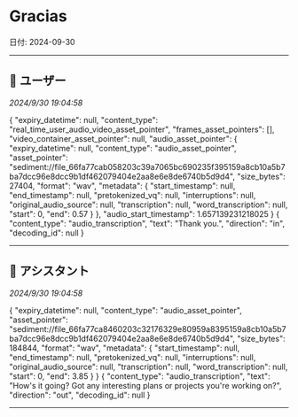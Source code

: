 # Gracias

日付: 2024-09-30

---

## 👤 ユーザー
*2024/9/30 19:04:58*

{
  "expiry\_datetime": null,
  "content\_type": "real\_time\_user\_audio\_video\_asset\_pointer",
  "frames\_asset\_pointers": \[\],
  "video\_container\_asset\_pointer": null,
  "audio\_asset\_pointer": {
    "expiry\_datetime": null,
    "content\_type": "audio\_asset\_pointer",
    "asset\_pointer": "sediment://file\_66fa77cab058203c39a7065bc690235f395159a8cb10a5b7ba7dcc96e8dcc9b1df462079404e2aa8e6e8de6740b5d9d4",
    "size\_bytes": 27404,
    "format": "wav",
    "metadata": {
      "start\_timestamp": null,
      "end\_timestamp": null,
      "pretokenized\_vq": null,
      "interruptions": null,
      "original\_audio\_source": null,
      "transcription": null,
      "word\_transcription": null,
      "start": 0,
      "end": 0.57
    }
  },
  "audio\_start\_timestamp": 1.657139231218025
}
{
  "content\_type": "audio\_transcription",
  "text": "Thank you.",
  "direction": "in",
  "decoding\_id": null
}

---

## 🤖 アシスタント
*2024/9/30 19:04:58*

{
  "expiry\_datetime": null,
  "content\_type": "audio\_asset\_pointer",
  "asset\_pointer": "sediment://file\_66fa77ca8460203c32176329e80959a8395159a8cb10a5b7ba7dcc96e8dcc9b1df462079404e2aa8e6e8de6740b5d9d4",
  "size\_bytes": 184844,
  "format": "wav",
  "metadata": {
    "start\_timestamp": null,
    "end\_timestamp": null,
    "pretokenized\_vq": null,
    "interruptions": null,
    "original\_audio\_source": null,
    "transcription": null,
    "word\_transcription": null,
    "start": 0,
    "end": 3.85
  }
}
{
  "content\_type": "audio\_transcription",
  "text": "How's it going? Got any interesting plans or projects you're working on?",
  "direction": "out",
  "decoding\_id": null
}

---

